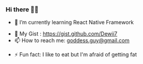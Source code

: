 ### Hi there 👋👋

<!--
**Dewii7/dewii7** is a ✨ _special_ ✨ repository because its `README.md` (this file) appears on your GitHub profile.

Here are some ideas to get you started:

- 🔭 I’m currently working on ...-->
- 🌱 I’m currently learning React Native Framework
<!--- 👯 I’m looking to collaborate on ...
- 🤔 I’m looking for help with ... -->
- 💬 My Gist : https://gist.github.com/Dewii7
- 📫 How to reach me: goddess.guy@gmail.com
<!--- 😄 Pronouns: ...-->
- ⚡ Fun fact: I like to eat but I'm afraid of getting fat

